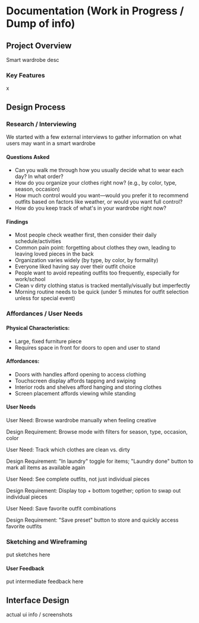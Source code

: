 # Documentation (Work in Progress / Dump of info)

## Project Overview
Smart wardrobe desc

### Key Features
x

## Design Process

### Research / Interviewing
We started with a few external interviews to gather information on what users may want in a smart wardrobe

#### Questions Asked
- Can you walk me through how you usually decide what to wear each day? In what order?
- How do you organize your clothes right now? (e.g., by color, type, season, occasion)
- How much control would you want—would you prefer it to recommend outfits based on factors like weather, or would you want full control?
- How do you keep track of what's in your wardrobe right now?

#### Findings
- Most people check weather first, then consider their daily schedule/activities
- Common pain point: forgetting about clothes they own, leading to leaving loved pieces in the back
- Organization varies widely (by type, by color, by formality)
- Everyone liked having say over their outfit choice
- People want to avoid repeating outfits too frequently, especially for work/school
- Clean v dirty clothing status is tracked mentally/visually but imperfectly
- Morning routine needs to be quick (under 5 minutes for outfit selection unless for special event)

### Affordances / User Needs
#### Physical Characteristics:
- Large, fixed furniture piece
- Requires space in front for doors to open and user to stand
#### Affordances:
- Doors with handles afford opening to access clothing
- Touchscreen display affords tapping and swiping
- Interior rods and shelves afford hanging and storing clothes
- Screen placement affords viewing while standing


#### User Needs
User Need: Browse wardrobe manually when feeling creative

Design Requirement: Browse mode with filters for season, type, occasion, color


User Need: Track which clothes are clean vs. dirty

Design Requirement: "In laundry" toggle for items; "Laundry done" button to mark all items as available again


User Need: See complete outfits, not just individual pieces

Design Requirement: Display top + bottom together; option to swap out individual pieces


User Need: Save favorite outfit combinations

Design Requirement: "Save preset" button to store and quickly access favorite outfits


### Sketching and Wireframing
put sketches here


#### User Feedback
put intermediate feedback here


## Interface Design
actual ui info / screenshots









